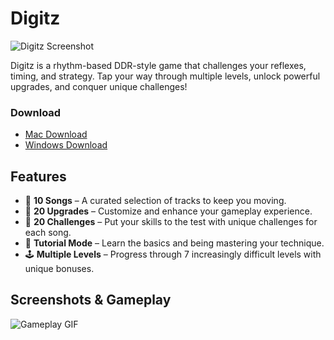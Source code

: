# Digitz

![Digitz Screenshot](path/to/screenshot.png)

Digitz is a rhythm-based DDR-style game that challenges your reflexes, timing, and strategy. Tap your way through multiple levels, unlock powerful upgrades, and conquer unique challenges!

### Download
- [Mac Download](https://drive.google.com/file/d/1V2h56_IthA4cYejQ3Nsy4TxMcaquYr-A/view?usp=drive_link)
- [Windows Download](https://drive.google.com/file/d/1wpS15BS-EvtB5TtsofGScS_siNpJ2OvJ/view?usp=drive_link)

## Features

- 🎵 **10 Songs** – A curated selection of tracks to keep you moving.
- 🔧 **20 Upgrades** – Customize and enhance your gameplay experience.
- 🎯 **20 Challenges** – Put your skills to the test with unique challenges for each song.
- 📖 **Tutorial Mode** – Learn the basics and being mastering your technique.
- 🕹️ **Multiple Levels** – Progress through 7 increasingly difficult levels with unique bonuses.

## Screenshots & Gameplay

![Gameplay GIF](path/to/gameplay.gif)
